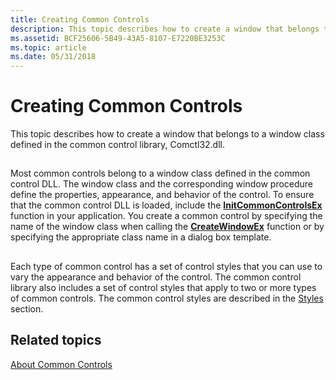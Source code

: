 ```yaml
---
title: Creating Common Controls
description: This topic describes how to create a window that belongs to a window class defined in the common control library, Comctl32.dll.
ms.assetid: BCF25606-5B49-43A5-8107-E7220BE3253C
ms.topic: article
ms.date: 05/31/2018
---
```


# Creating Common Controls

This topic describes how to create a window that belongs to a window class defined in the common control library, Comctl32.dll.

## 

Most common controls belong to a window class defined in the common control DLL. The window class and the corresponding window procedure define the properties, appearance, and behavior of the control. To ensure that the common control DLL is loaded, include the [**InitCommonControlsEx**](/windows/desktop/api/Commctrl/nf-commctrl-initcommoncontrolsex) function in your application. You create a common control by specifying the name of the window class when calling the [**CreateWindowEx**](/windows/desktop/api/winuser/nf-winuser-createwindowexa) function or by specifying the appropriate class name in a dialog box template.

## 

Each type of common control has a set of control styles that you can use to vary the appearance and behavior of the control. The common control library also includes a set of control styles that apply to two or more types of common controls. The common control styles are described in the [Styles](common-control-styles.md) section.

## Related topics

<dl> <dt>

[About Common Controls](common-controls-intro.md)
</dt> </dl>

 

 